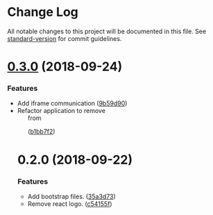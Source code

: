 # Change Log

All notable changes to this project will be documented in this file. See [standard-version](https://github.com/conventional-changelog/standard-version) for commit guidelines.

<a name="0.3.0"></a>
# [0.3.0](https://github.com/tiagoinacio/react-gmail-snippets/compare/v0.2.0...v0.3.0) (2018-09-24)


### Features

* Add iframe communication ([9b59d90](https://github.com/tiagoinacio/react-gmail-snippets/commit/9b59d90))
* Refactor application to remove <ul> from <p> ([b1bb7f2](https://github.com/tiagoinacio/react-gmail-snippets/commit/b1bb7f2))



<a name="0.2.0"></a>
# 0.2.0 (2018-09-22)


### Features

* Add bootstrap files. ([35a3d73](https://github.com/tiagoinacio/email-snippets/commit/35a3d73))
* Remove react logo. ([c54155f](https://github.com/tiagoinacio/email-snippets/commit/c54155f))
